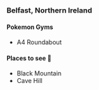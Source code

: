 
### Belfast, Northern Ireland

#### Pokemon Gyms
 - A4 Roundabout


#### Places to see :eyes:
 - Black Mountain
 - Cave Hill
